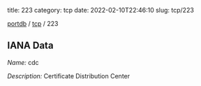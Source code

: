 title: 223
category: tcp
date: 2022-02-10T22:46:10
slug: tcp/223

[portdb](/) / [tcp](/category/tcp.html) / 223


## IANA Data

_Name:_ cdc

_Description:_ Certificate Distribution Center

